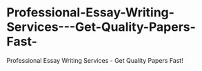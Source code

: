 # Professional-Essay-Writing-Services---Get-Quality-Papers-Fast-
Professional Essay Writing Services - Get Quality Papers Fast!
